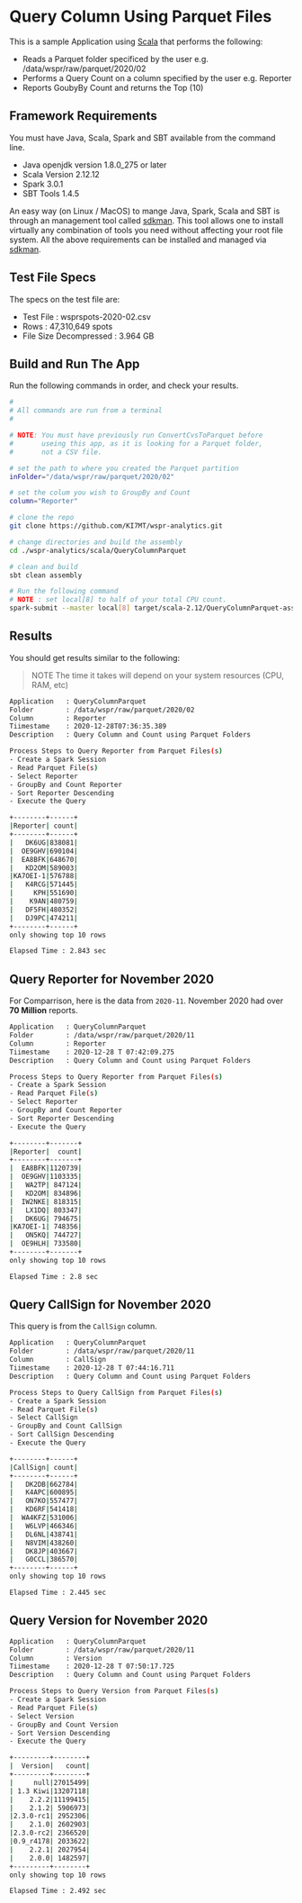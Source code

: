 # Query Column Using Parquet Files

This is a sample Application using [Scala][] that performs the following:

* Reads a Parquet folder specificed by the user e.g. /data/wspr/raw/parquet/2020/02
* Performs a Query Count on a column specified by the user e.g. Reporter
* Reports GoubyBy Count and returns the Top (10) 

## Framework Requirements

You must have Java, Scala, Spark and SBT available from the command line.

- Java openjdk version 1.8.0_275 or later
- Scala Version 2.12.12
- Spark 3.0.1
- SBT Tools 1.4.5

An easy way (on Linux / MacOS) to mange Java, Spark, Scala and SBT is
through an management tool called [sdkman][]. This tool allows
one to install virtually any combination of tools you need without
affecting your root file system. All the above requirements
can be installed and managed via [sdkman][].

## Test File Specs

The specs on the test file are:

- Test File : wsprspots-2020-02.csv
- Rows : 47,310,649 spots
- File Size Decompressed : 3.964 GB

## Build and Run The App

Run the following commands in order, and check your results.

```bash
#
# All commands are run from a terminal
#

# NOTE: You must have previously run ConvertCvsToParquet before
#       useing this app, as it is looking for a Parquet folder,
#       not a CSV file.

# set the path to where you created the Parquet partition
inFolder="/data/wspr/raw/parquet/2020/02"

# set the colum you wish to GroupBy and Count
column="Reporter"

# clone the repo
git clone https://github.com/KI7MT/wspr-analytics.git

# change directories and build the assembly
cd ./wspr-analytics/scala/QueryColumnParquet

# clean and build
sbt clean assembly

# Run the following command
# NOTE : set local[8] to half of your total CPU count. 
spark-submit --master local[8] target/scala-2.12/QueryColumnParquet-assembly-1.0.jar $inFolder $column
```

## Results

You should get results similar to the following:

>NOTE The time it takes will depend on your system resources (CPU, RAM, etc)

```bash
Application   : QueryColumnParquet
Folder        : /data/wspr/raw/parquet/2020/02
Column        : Reporter
Tiimestame    : 2020-12-28T07:36:35.389
Description   : Query Column and Count using Parquet Folders

Process Steps to Query Reporter from Parquet Files(s)
- Create a Spark Session
- Read Parquet File(s)
- Select Reporter
- GroupBy and Count Reporter
- Sort Reporter Descending
- Execute the Query

+--------+------+
|Reporter| count|
+--------+------+
|   DK6UG|838081|
|  OE9GHV|690104|
|  EA8BFK|648670|
|   KD2OM|589003|
|KA7OEI-1|576788|
|   K4RCG|571445|
|     KPH|551690|
|    K9AN|480759|
|   DF5FH|480352|
|   DJ9PC|474211|
+--------+------+
only showing top 10 rows

Elapsed Time : 2.843 sec
```
## Query Reporter for November 2020

For Comparrison, here is the data from `2020-11`. November 2020 had over **70 Million** reports.

```bash
Application   : QueryColumnParquet
Folder        : /data/wspr/raw/parquet/2020/11
Column        : Reporter
Tiimestame    : 2020-12-28 T 07:42:09.275
Description   : Query Column and Count using Parquet Folders

Process Steps to Query Reporter from Parquet Files(s)
- Create a Spark Session
- Read Parquet File(s)
- Select Reporter
- GroupBy and Count Reporter
- Sort Reporter Descending
- Execute the Query

+--------+-------+
|Reporter|  count|
+--------+-------+
|  EA8BFK|1120739|
|  OE9GHV|1103335|
|   WA2TP| 847124|
|   KD2OM| 834896|
|  IW2NKE| 818315|
|   LX1DQ| 803347|
|   DK6UG| 794675|
|KA7OEI-1| 748356|
|   ON5KQ| 744727|
|  OE9HLH| 733580|
+--------+-------+
only showing top 10 rows

Elapsed Time : 2.8 sec

```

## Query CallSign for November 2020

This query is from the `CallSign` column.

```bash
Application   : QueryColumnParquet
Folder        : /data/wspr/raw/parquet/2020/11
Column        : CallSign
Tiimestame    : 2020-12-28 T 07:44:16.711
Description   : Query Column and Count using Parquet Folders

Process Steps to Query CallSign from Parquet Files(s)
- Create a Spark Session
- Read Parquet File(s)
- Select CallSign
- GroupBy and Count CallSign
- Sort CallSign Descending
- Execute the Query

+--------+------+
|CallSign| count|
+--------+------+
|   DK2DB|662784|
|   K4APC|600895|
|   ON7KO|557477|
|   KD6RF|541418|
|  WA4KFZ|531006|
|   W6LVP|466346|
|   DL6NL|438741|
|   N8VIM|438260|
|   DK8JP|403667|
|   G0CCL|386570|
+--------+------+
only showing top 10 rows

Elapsed Time : 2.445 sec

```
## Query Version for November 2020

```bash
Application   : QueryColumnParquet
Folder        : /data/wspr/raw/parquet/2020/11
Column        : Version
Tiimestame    : 2020-12-28 T 07:50:17.725
Description   : Query Column and Count using Parquet Folders

Process Steps to Query Version from Parquet Files(s)
- Create a Spark Session
- Read Parquet File(s)
- Select Version
- GroupBy and Count Version
- Sort Version Descending
- Execute the Query

+---------+--------+
|  Version|   count|
+---------+--------+
|     null|27015499|
| 1.3 Kiwi|13207118|
|    2.2.2|11199415|
|    2.1.2| 5906973|
|2.3.0-rc1| 2952306|
|    2.1.0| 2602903|
|2.3.0-rc2| 2366520|
|0.9_r4178| 2033622|
|    2.2.1| 2027954|
|    2.0.0| 1482597|
+---------+--------+
only showing top 10 rows

Elapsed Time : 2.492 sec

```


[wpsrspots-2020-02.csv.zip]: http://wsprnet.org/archive/wsprspots-2020-02.csv.zip
[sdkman]: https://sdkman.io/
[Spark SQL]: https://spark.apache.org/docs/latest/sql-programming-guide.html
[Scala]: https://scala-lang.org/